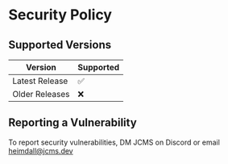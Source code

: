 # Security Policy

## Supported Versions

| Version        | Supported |
| -------------- | --------- |
| Latest Release | ✅        |
| Older Releases | ❌        |

## Reporting a Vulnerability

To report security vulnerabilities, DM JCMS on Discord or email heimdall@jcms.dev
